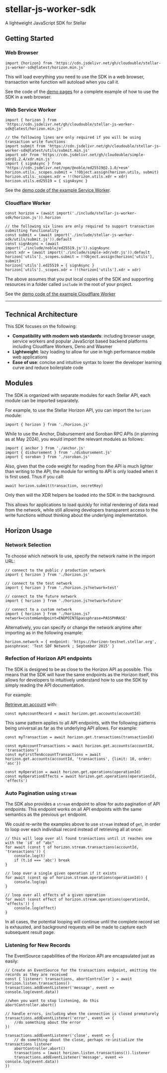 # stellar-js-worker-sdk
A lightweight JavaScript SDK for Stellar

## Getting Started

### Web Browser

```
import {horizon} from 'https://cdn.jsdelivr.net/gh/cloudouble/stellar-js-worker-sdk@latest/horizon.min.js'
```

This will load everything you need to use the SDK in a web browser, transaction write function will autoload when you call it.

See the code of the [demo pages](https://github.com/Cloudouble/stellar-js-worker-sdk/tree/main/demos) for a complete example of how to use the SDK in a web browser.


### Web Service Worker

```
import { horizon } from 'https://cdn.jsdelivr.net/gh/cloudouble/stellar-js-worker-sdk@latest/horizon.min.js'

// the following lines are only required if you will be using transaction write functions
import submit from 'https://cdn.jsdelivr.net/gh/cloudouble/stellar-js-worker-sdk@latest/utils/submit.min.js'
import xdr from 'https://cdn.jsdelivr.net/gh/cloudouble/simple-xdr@1.2.4/xdr.min.js'
import { signAsync } from 'https://cdn.jsdelivr.net/npm/@noble/ed25519@2.1.0/+esm'
horizon.utils._scopes.submit = !!Object.assign(horizon.utils, submit)
horizon.utils._scopes.xdr = !!(horizon.utils.xdr = xdr)
horizon.utils.ed25519 = { signAsync }
```

See the [demo code of the example Service Worker](https://github.com/Cloudouble/stellar-js-worker-sdk/blob/main/demos/sw.js). 

### Cloudflare Worker

```
const horizon = (await import('./include/stellar-js-worker-sdk/horizon.js')).horizon

// the following six lines are only required to support transaction submitting functionality
const submit = (await import('./include/stellar-js-worker-sdk/utils/submit.js')).default
const signAsync = (await import('./include/noble/ed25519.js')).signAsync
const xdr = (await import('./include/simple-xdr/xdr.js')).default
horizon['utils']._scopes.submit = !!Object.assign(horizon['utils'], submit)
horizon['utils'].ed25519 = { signAsync }
horizon['utils']._scopes.xdr = !!(horizon['utils'].xdr = xdr)
```

The above assumes that you put local copies of the SDK and supporting resources in a folder called `include` in the root of your project.

See the [demo code of the example Cloudflare Worker](https://github.com/Cloudouble/stellar-js-worker-sdk/blob/main/demos/cloudflare/worker.js)


---


## Technical Architecture

This SDK focuses on the following:

- **Compatibility with modern web standards**: including browser usage, service workers and popular JavaScript based backend platforms including Cloudflare Workers, Deno and Wasmer
- **Lightweight**: lazy loading to allow for use in high performance mobile web applications
- **Ease of use**: concise and intuitive syntax to lower the developer learning curve and reduce boilerplate code

## Modules

The SDK is organized with separate modules for each Stellar API, each module can be imported separately. 

For example, to use the Stellar Horizon API, you can import the `horizon` module:

```
import { horizon } from './horizon.js'
```

While to use the Anchor, Disbursement and Soroban RPC APIs (in planning as at May 2024), you would import the relevant modules as follows: 

```
import { anchor } from './anchor.js'
import { disbursement } from './disbursement.js'
import { soroban } from './soroban.js'
```

Also, given that the code weight for reading from the API is much lighter than writing to the API, the module for writing to API is only loaded when it is first used. Thus if you call: 

```
await horizon.submit(transaction, secretKey)
```

Only then will the XDR helpers be loaded into the SDK in the background. 

This allows for applications to load quickly for initial rendering of data read from the network, while still allowing developers transparent access to the write functions without thinking about the underlying implementation.

## Horizon Usage 

### Network Selection

To choose which network to use, specify the network name in the import URL: 

```
// connect to the public / production network
import { horizon } from './horizon.js'

// connect to the test network
import { horizon } from './horizon.js?network=test'

// connect to the future network
import { horizon } from './horizon.js?network=future'

// connect to a custom network
import { horizon } from './horizon.js?network=custom&endpoint=ENDPOINT&passphrase=PASSPHRASE'

```

Alternatively, you can specify or change the network anytime after importing as in the following example: 

```
horizon.network = { endpoint: 'https://horizon-testnet.stellar.org', passphrase: 'Test SDF Network ; September 2015' }
```

### Refection of Horizon API endpoints

The SDK is designed to be as close to the Horizon API as possible. This means that the SDK will have the same endpoints as the Horizon itself, this allows for developers to intuitively understand how to use the SDK by simply reading the API documentation. 

For example: 

[Retrieve an account](https://developers.stellar.org/api/horizon/resources/retrieve-an-account) with: 

```
const myAccountRecord = await horizon.get.accounts(accountId)
```

This same pattern applies to all API endpoints, with the following patterns being universal as far as the underlying API allows. For example: 

```
const myTransaction = await horizon.get.transactions(transactionId)

const myAccountTransactions = await horizon.get.accounts(accountId, 'transactions')
const myFirstTenAccountTransactions = await horizon.get.accounts(accountId, 'transactions', {limit: 10, order: 'asc'})

const myOperation = await horizon.get.operations(operationId)
const myOperationEffects = await horizon.get.operations(operationId, 'effects')

```

### Auto Pagination using `stream`

The SDK also provides a `stream` endpoint to allow for auto pagination of API endpoints. This endpoint works on all API endpoints with the same semantics as the previous `get` endpoint.

We could re-write the examples above to use `stream` instead of `get`, in order to loop over each individual record instead of retrieving all at once: 

```
// this will loop over all found transactions until it reaches one with the `id` of "abc"
for await (const t of horizon.stream.transactions(accountId, 'transactions')) {
    console.log(t)
    if (t.id === 'abc') break
}

// loop over a single given operation if it exists
for await (const op of horizon.stream.operations(operationId)) {
    console.log(op)
}

// loop over all effects of a given operation
for await (const effect of horizon.stream.operations(operationId, 'effects')) {
    console.log(effect)
}

```

In all cases, the potential looping will continue until the complete record set is exhausted, and background requests will be made to capture each subsequent result page.


### Listening for New Records

The EventSource capabilities of the Horizon API are encapsulated just as easily: 

```
// Create an EventSource for the transactions endpoint, emitting the records as they are received
const { listener: transactions, abortController } = await horizon.listen.transactions()
transactions.addEventListener('message', event => console.log(event.data))

//when you want to stop listening, do this
abortController.abort()

// handle errors, including when the connection is closed prematurely
transactions.addEventListener('error', event => {
    //do something about the error
})

transactions.addEventListener('close', event => {
    // do something about the close, perhaps re-initialize the transactions listener
    abortController.abort()
    transactions = (await horizon.listen.transactions()).listener
    transactions.addEventListener('message', event => console.log(event.data))    
})

```




